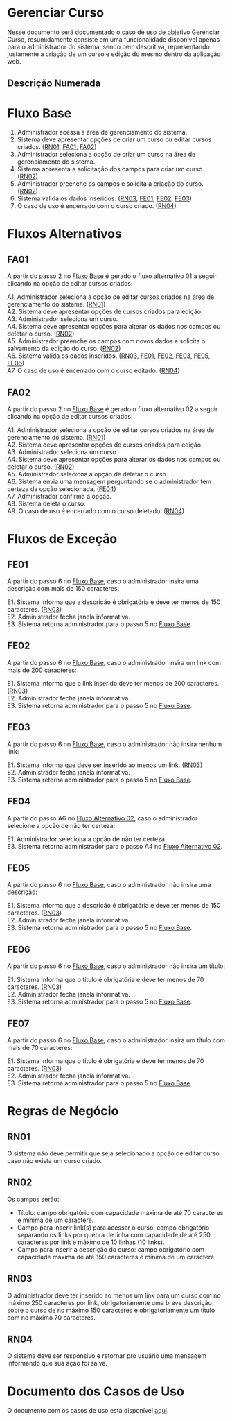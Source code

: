 # Gerenciar Curso

Nesse documento será documentado o caso de uso de objetivo Gerenciar Curso, resumidamente consiste em uma funcionalidade disponível apenas para o administrador do sistema, sendo bem descritiva, representando justamente a criação de um curso e edição do mesmo dentro da aplicação web.

## Descrição Numerada

# Fluxo Base

1. Administrador acessa a área de gerenciamento do sistema.
2. Sistema deve apresentar opções de criar um curso ou editar cursos criados. ([RN01](#rn01), [FA01](#fa01), [FA02](#fa02))
3. Administrador seleciona a opção de criar um curso na área de gerenciamento do sistema.
4. Sistema apresenta a solicitação dos campos para criar um curso. ([RN02](#rn02))
5. Administrador preenche os campos e solicita a criação do curso. ([RN02](#rn02))
6. Sistema valida os dados inseridos. ([RN03](#rn03), [FE01](#fe01), [FE02](#fe02), [FE03](#fe03))
7. O caso de uso é encerrado com o curso criado. ([RN04](#rn04))

# Fluxos Alternativos

## FA01

A partir do passo 2 no [Fluxo Base](#fluxo-base) é gerado o fluxo alternativo 01 a seguir clicando na opção de editar cursos criados: 

A1. Administrador seleciona a opção de editar cursos criados na área de gerenciamento do sistema. ([RN01](#rn01))<br>
A2. Sistema deve apresentar opções de cursos criados para edição. <br>
A3. Administrador seleciona um curso. <br>
A4. Sistema deve apresentar opções para alterar os dados nos campos ou deletar o curso. ([RN02](#rn02)) <br>
A5. Administrador preenche os campos com novos dados e solicita o salvamento da edição do curso. ([RN02](#rn02)) <br>
A6. Sistema valida os dados inseridos. ([RN03](#rn03), [FE01](#fe01), [FE02](#fe02), [FE03](#fe03), [FE05](#fe05), [FE06](#fe06)) <br>
A7. O caso de uso é encerrado com o curso editado. ([RN04](#rn04)) <br>

## FA02

A partir do passo 2 no [Fluxo Base](#fluxo-base) é gerado o fluxo alternativo 02 a seguir clicando na opção de editar cursos criados: 

A1. Administrador seleciona a opção de editar cursos criados na área de gerenciamento do sistema. ([RN01](#rn01))<br>
A2. Sistema deve apresentar opções de cursos criados para edição. <br>
A3. Administrador seleciona um curso. <br>
A4. Sistema deve apresentar opções para alterar os dados nos campos ou deletar o curso. ([RN02](#rn02)) <br>
A5. Administrador seleciona a opção de deletar o curso. <br>
A6. Sistema envia uma mensagem perguntando se o administrador tem certeza da opção selecionada. ([FE04](#fe04))<br>
A7. Administrador confirma a opção. <br>
A8. Sistema deleta o curso. <br>
A9. O caso de uso é encerrado com o curso deletado. ([RN04](#rn04)) <br>


# Fluxos de Exceção

## FE01

A partir do passo 6 no [Fluxo Base](#fluxo-base), caso o administrador insira uma descrição com mais de 150 caracteres:

E1. Sistema informa que a descrição é obrigatória e deve ter menos de 150 caracteres. ([RN03](#rn03)) <br>
E2. Administrador fecha janela informativa.<br>
E3. Sistema retorna administrador para o passo 5 no [Fluxo Base](#fluxo-base).<br>
            
## FE02

A partir do passo 6 no [Fluxo Base](#fluxo-base), caso o administrador insira um link com mais de 200 caracteres:

E1. Sistema informa que o link inserido deve ter menos de 200 caracteres. ([RN03](#rn03)) <br>
E2. Administrador fecha janela informativa.<br>
E3. Sistema retorna administrador para o passo 5 no [Fluxo Base](#fluxo-base).<br>

## FE03

A partir do passo 6 no [Fluxo Base](#fluxo-base), caso o administrador não insira nenhum link:

E1. Sistema informa que deve ser inserido ao menos um link. ([RN03](#rn03)) <br>
E2. Administrador fecha janela informativa.<br>
E3. Sistema retorna administrador para o passo 5 no [Fluxo Base](#fluxo-base).<br>

## FE04 

A partir do passo A6 no [Fluxo Alternativo 02](#fa02), caso o administrador selecione a opção de não ter certeza:

E1. Administrador seleciona a opção de não ter certeza. <br>
E3. Sistema retorna administrador para o passo A4 no [Fluxo Alternativo 02](#fa02).<br>

## FE05

A partir do passo 6 no [Fluxo Base](#fluxo-base), caso o administrador não insira uma descrição:

E1. Sistema informa que a descrição é obrigatória e deve ter menos de 150 caracteres. ([RN03](#rn03)) <br>
E2. Administrador fecha janela informativa.<br>
E3. Sistema retorna administrador para o passo 5 no [Fluxo Base](#fluxo-base).<br>

## FE06

A partir do passo 6 no [Fluxo Base](#fluxo-base), caso o administrador não insira um título:

E1. Sistema informa que o título é obrigatória e deve ter menos de 70 caracteres. ([RN03](#rn03)) <br>
E2. Administrador fecha janela informativa.<br>
E3. Sistema retorna administrador para o passo 5 no [Fluxo Base](#fluxo-base).<br>

## FE07

A partir do passo 6 no [Fluxo Base](#fluxo-base), caso o administrador insira um título com mais de 70 caracteres:

E1. Sistema informa que o título é obrigatória e deve ter menos de 70 caracteres. ([RN03](#rn03)) <br>
E2. Administrador fecha janela informativa.<br>
E3. Sistema retorna administrador para o passo 5 no [Fluxo Base](#fluxo-base).<br>

# Regras de Negócio

## RN01

O sistema não deve permitir que seja selecionado a opção de editar curso caso não exista um curso criado. 

## RN02

Os campos serão:
* Título: campo obrigatório com capacidade máxima de até 70 caracteres e mínima de um caractere.
* Campo para inserir link(s) para acessar o curso: campo obrigatório separando os links por quebra de linha com capacidade de até 250 caracteres por link e máximo de 10 linhas (10 links).
* Campo para inserir a descrição do curso: campo obrigatório com capacidade máxima de até 150 caracteres e mínima de um caractere.

## RN03

O administrador deve ter inserido ao menos um link para um curso com no máximo 250 caracteres por link, obrigatoriamente uma breve descrição sobre o curso de no máximo 150 caracteres e obrigatoriamente um título com no máximo 70 caracteres.

## RN04

O sistema deve ser responsivo e retornar pro usuário uma mensagem informando que sua ação foi salva.

# Documento dos Casos de Uso

O documento com os casos de uso está disponível [aqui](https://lucid.app/lucidchart/2177ac08-1b4a-401c-9047-ee3df682c233/edit?viewport_loc=-61%2C-203%2C2130%2C996%2C0_0&invitationId=inv_31318015-e18b-4767-9aa8-2501d5bbfde3#).
